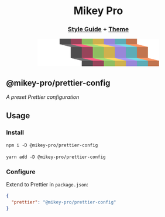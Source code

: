 <div width="100%" align="center">
  <h1>
    <b>Mikey Pro</b>
  </h1>
  <h3>
    <a href="https://github.com/mikey-pro/style-guide">Style Guide</a>
    +
    <a href="https://github.com/mikey-pro/theme">Theme</a>
  </h3>
  <a href="https://github.com/mikey-pro">
    <img src="img/mikey-pro-logo.svg" style="height: 75px" alt="Mikey Pro Logo" />
  </a>
  <br />
</div>

## **@mikey-pro/prettier-config**

_A preset Prettier configuration_

## Usage

### Install

```shell
npm i -D @mikey-pro/prettier-config

yarn add -D @mikey-pro/prettier-config
```

### Configure

Extend to Prettier in `package.json`:

```json
{
  "prettier": "@mikey-pro/prettier-config"
}
```
